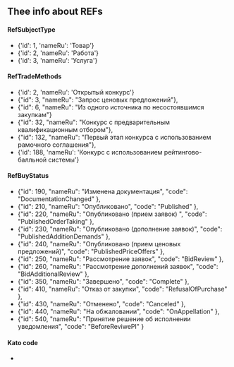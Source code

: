 ## Thee info about REFs

#### RefSubjectType

- {'id': 1, 'nameRu': 'Товар'}
- {'id': 2, 'nameRu': 'Работа'}
- {'id': 3, 'nameRu': 'Услуга'}

#### RefTradeMethods

- {'id': 2, 'nameRu': 'Открытый конкурс'}
- {"id": 3, "nameRu": "Запрос ценовых предложений"},
- {"id": 6, "nameRu": "Из одного источника по несостоявшимся закупкам"}
- {"id": 32, "nameRu": "Конкурс с предварительным квалификационным отбором"},
- {"id": 132, "nameRu": "Первый этап конкурса с использованием рамочного соглашения"},
- {'id': 188, 'nameRu': 'Конкурс с использованием рейтингово-балльной системы'}

#### RefBuyStatus

- {"id": 190, "nameRu": "Изменена документация", "code": "DocumentationСhanged" },
- {"id": 210, "nameRu": "Опубликовано", "code": "Published" },
- {"id": 220, "nameRu": "Опубликовано (прием заявок) ", "code": "PublishedOrderTaking" },
- {"id": 230, "nameRu": "Опубликовано (дополнение заявок)", "code": "PublishedAdditionDemands" },
- {"id": 240, "nameRu": "Опубликовано (прием ценовых предложений)", "code": "PublishedPriceOffers" },
- {"id": 250, "nameRu": "Рассмотрение заявок", "code": "BidReview" },
- {"id": 260, "nameRu": "Рассмотрение дополнений заявок", "code": "BidAdditionalReview" },
- {"id": 350, "nameRu": "Завершено", "code": "Complete" },
- {"id": 410, "nameRu": "Отказ от закупки", "code": "RefusalOfPurchase" },
- {"id": 430, "nameRu": "Отменено", "code": "Canceled" },
- {"id": 440, "nameRu": "На обжаловании", "code": "OnAppellation" },
- {"id": 540, "nameRu": "Принятие решение об исполнении уведомления", "code": "BeforeReviwePI" }

#### Kato code

- 

